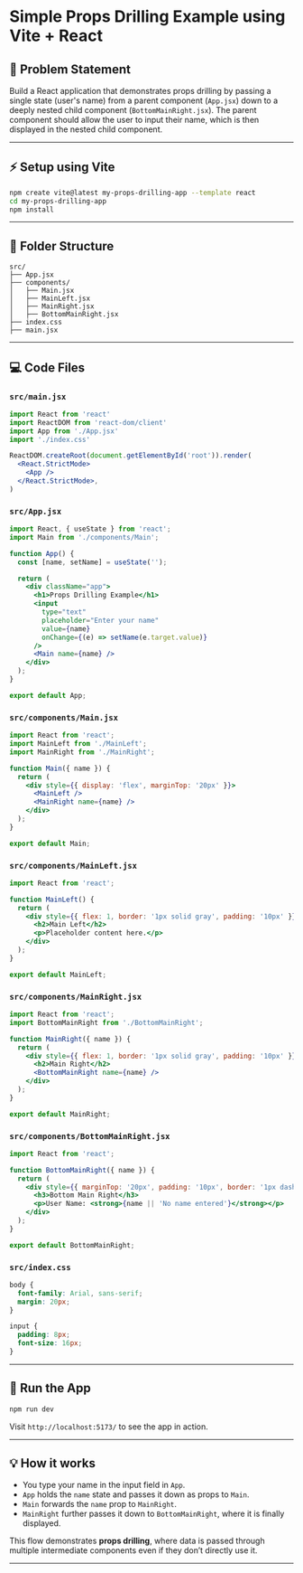 # Simple Props Drilling Example using Vite + React

## 🎯 Problem Statement

Build a React application that demonstrates props drilling by passing a single state (user's name) from a parent component (`App.jsx`) down to a deeply nested child component (`BottomMainRight.jsx`). The parent component should allow the user to input their name, which is then displayed in the nested child component.

---

## ⚡ Setup using Vite

```bash
npm create vite@latest my-props-drilling-app --template react
cd my-props-drilling-app
npm install
```

---

## 📁 Folder Structure

```
src/
├── App.jsx
├── components/
│   ├── Main.jsx
│   ├── MainLeft.jsx
│   ├── MainRight.jsx
│   ├── BottomMainRight.jsx
├── index.css
├── main.jsx
```

---

## 💻 Code Files

### `src/main.jsx`

```jsx
import React from 'react'
import ReactDOM from 'react-dom/client'
import App from './App.jsx'
import './index.css'

ReactDOM.createRoot(document.getElementById('root')).render(
  <React.StrictMode>
    <App />
  </React.StrictMode>,
)
```

### `src/App.jsx`

```jsx
import React, { useState } from 'react';
import Main from './components/Main';

function App() {
  const [name, setName] = useState('');

  return (
    <div className="app">
      <h1>Props Drilling Example</h1>
      <input
        type="text"
        placeholder="Enter your name"
        value={name}
        onChange={(e) => setName(e.target.value)}
      />
      <Main name={name} />
    </div>
  );
}

export default App;
```

### `src/components/Main.jsx`

```jsx
import React from 'react';
import MainLeft from './MainLeft';
import MainRight from './MainRight';

function Main({ name }) {
  return (
    <div style={{ display: 'flex', marginTop: '20px' }}>
      <MainLeft />
      <MainRight name={name} />
    </div>
  );
}

export default Main;
```

### `src/components/MainLeft.jsx`

```jsx
import React from 'react';

function MainLeft() {
  return (
    <div style={{ flex: 1, border: '1px solid gray', padding: '10px' }}>
      <h2>Main Left</h2>
      <p>Placeholder content here.</p>
    </div>
  );
}

export default MainLeft;
```

### `src/components/MainRight.jsx`

```jsx
import React from 'react';
import BottomMainRight from './BottomMainRight';

function MainRight({ name }) {
  return (
    <div style={{ flex: 1, border: '1px solid gray', padding: '10px' }}>
      <h2>Main Right</h2>
      <BottomMainRight name={name} />
    </div>
  );
}

export default MainRight;
```

### `src/components/BottomMainRight.jsx`

```jsx
import React from 'react';

function BottomMainRight({ name }) {
  return (
    <div style={{ marginTop: '20px', padding: '10px', border: '1px dashed gray' }}>
      <h3>Bottom Main Right</h3>
      <p>User Name: <strong>{name || 'No name entered'}</strong></p>
    </div>
  );
}

export default BottomMainRight;
```

### `src/index.css`

```css
body {
  font-family: Arial, sans-serif;
  margin: 20px;
}

input {
  padding: 8px;
  font-size: 16px;
}
```

---

## 🚀 Run the App

```bash
npm run dev
```

Visit `http://localhost:5173/` to see the app in action.

---

## 💡 How it works

* You type your name in the input field in `App`.
* `App` holds the `name` state and passes it down as props to `Main`.
* `Main` forwards the `name` prop to `MainRight`.
* `MainRight` further passes it down to `BottomMainRight`, where it is finally displayed.

This flow demonstrates **props drilling**, where data is passed through multiple intermediate components even if they don’t directly use it.

---
